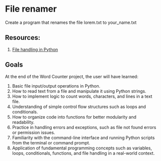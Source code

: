 # File renamer

<p>Create a program that renames the file lorem.txt to your_name.txt</p>

## Resources:

1. [File handling in Python](https://www.youtube.com/watch?v=Sx1Hjr67xO0)

## Goals

<p>At the end of the Word Counter project, the user will have learned:</p>

1. Basic file input/output operations in Python.
2. How to read text from a file and manipulate it using Python strings.
3. How to implement logic to count words, characters, and lines in a text file.
4. Understanding of simple control flow structures such as loops and conditionals.
5. How to organize code into functions for better modularity and readability.
6. Practice in handling errors and exceptions, such as file not found errors or permission issues.
7. Familiarity with the command-line interface and running Python scripts from the terminal or command prompt.
8. Application of fundamental programming concepts such as variables, loops, conditionals, functions, and file handling in a real-world context.
